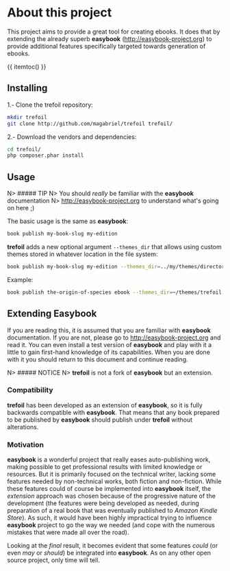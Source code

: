 About this project
==================

This project aims to provide a great tool for creating ebooks.
It does that by extending the already superb **easybook**
(<http://easybook-project.org>) to provide additional features
specifically targeted towards generation of ebooks.

{{ itemtoc() }}

Installing
----------

1.- Clone the trefoil repository:

~~~.bash
mkdir trefoil
git clone http://github.com/magabriel/trefoil trefoil/
~~~

2.- Download the vendors and dependencies:

~~~.bash
cd trefoil/
php composer.phar install
~~~

Usage
-----

N> ##### TIP
N> You should _really_ be familiar with the **easybook** documentation 
N> <http://easybook-project.org> to understand what's going on here ;)

The basic usage is the same as **easybook**: 

~~~.bash
book publish my-book-slug my-edition
~~~

**trefoil** adds a new optional argument `--themes_dir` that allows using
custom themes stored in whatever location in the file system:

~~~.bash
book publish my-book-slug my-edition --themes_dir=../my/themes/directory
~~~

Example:

~~~.bash
book publish the-origin-of-species ebook --themes_dir=~/themes/trefoil
~~~

Extending Easybook
------------------

If you are reading this, it is assumed that you are familiar with **easybook**
documentation. If you are not, please go to <http://easybook-project.org> and 
read it. You can even install a test version of **easybook** and play with it
a little to gain first-hand knowledge of its capabilities. When you are done
with it you should return to this document and continue reading.

N> ##### NOTICE
N> **trefoil** is not a fork of **easybook** but an extension. 

### Compatibility

**trefoil** has been developed as an extension of **easybook**, so it is fully 
backwards compatible with **easybook**. That means that any book prepared to be 
published by **easybook** should publish under **trefoil** without alterations.


### Motivation

**easybook** is a wonderful project that really eases auto-publishing work,
making possible to get professional results with limited knowledge or resources.
But it is primarily focused on the technical writer, lacking some features 
needed by non-technical works, both fiction and non-fiction.
While these features could of course be implemented into **easybook** itself, the
*extension* approach was chosen because of the progressive nature of the
development (the features were being developed as needed, during preparation
of a real book that was eventually published to *Amazon Kindle Store*). 
As such, it would have been highĺy impractical trying to influence **easybook** 
project to go the way we needed (and cope with the numerous mistakes that were 
made all over the road).

Looking at the *final* result, it becomes evident that some features *could*  (or 
even *may* or *should*) be integrated into **easybook**. As on any other open 
source project, only time will tell.
 
